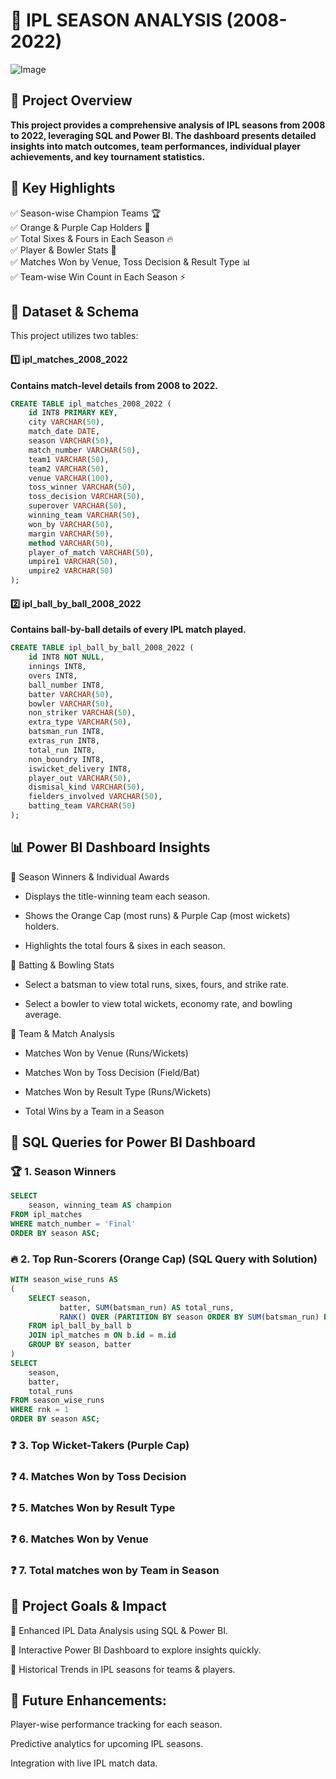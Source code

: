 # 🏏 IPL SEASON ANALYSIS (2008-2022)

![Image](https://github.com/user-attachments/assets/db5b41e5-9bf4-44ad-806e-164b8d5fd6d2)

## 📌 Project Overview

**This project provides a comprehensive analysis of IPL seasons from 2008 to 2022, leveraging SQL and Power BI. The dashboard presents detailed insights into match outcomes, team performances, individual player achievements, and key tournament statistics.**

## 🎯 Key Highlights

✅ Season-wise Champion Teams 🏆  
✅ Orange & Purple Cap Holders 🏅  
✅ Total Sixes & Fours in Each Season 🔥  
✅ Player & Bowler Stats 🎯  
✅ Matches Won by Venue, Toss Decision & Result Type 📊  
✅ Team-wise Win Count in Each Season ⚡ 

## 📂 Dataset & Schema

This project utilizes two tables:
#### 1️⃣ ipl_matches_2008_2022
**Contains match-level details from 2008 to 2022.**

```sql
CREATE TABLE ipl_matches_2008_2022 (
    id INT8 PRIMARY KEY,
    city VARCHAR(50),
    match_date DATE,
    season VARCHAR(50),
    match_number VARCHAR(50),
    team1 VARCHAR(50),
    team2 VARCHAR(50),
    venue VARCHAR(100),
    toss_winner VARCHAR(50),
    toss_decision VARCHAR(50),
    superover VARCHAR(50),
    winning_team VARCHAR(50),
    won_by VARCHAR(50),
    margin VARCHAR(50),
    method VARCHAR(50),
    player_of_match VARCHAR(50),
    umpire1 VARCHAR(50),
    umpire2 VARCHAR(50)
);
```



#### 2️⃣ ipl_ball_by_ball_2008_2022
**Contains ball-by-ball details of every IPL match played.**
```sql
CREATE TABLE ipl_ball_by_ball_2008_2022 (
    id INT8 NOT NULL,
    innings INT8,
    overs INT8,
    ball_number INT8,
    batter VARCHAR(50),
    bowler VARCHAR(50),
    non_striker VARCHAR(50),
    extra_type VARCHAR(50),
    batsman_run INT8,
    extras_run INT8,
    total_run INT8,
    non_boundry INT8,
    iswicket_delivery INT8,
    player_out VARCHAR(50),
    dismisal_kind VARCHAR(50),
    fielders_involved VARCHAR(50),
    batting_team VARCHAR(50)
);
```
## 📊 Power BI Dashboard Insights

🔹 Season Winners & Individual Awards

- Displays the title-winning team each season.

- Shows the Orange Cap (most runs) & Purple Cap (most wickets) holders.

- Highlights the total fours & sixes in each season.

🔹 Batting & Bowling Stats

- Select a batsman to view total runs, sixes, fours, and strike rate.

- Select a bowler to view total wickets, economy rate, and bowling average.

🔹 Team & Match Analysis

- Matches Won by Venue (Runs/Wickets)

- Matches Won by Toss Decision (Field/Bat)

- Matches Won by Result Type (Runs/Wickets)

- Total Wins by a Team in a Season

## 📌 SQL Queries for Power BI Dashboard

### 🏆 1. Season Winners

```sql
SELECT 
	season, winning_team AS champion
FROM ipl_matches
WHERE match_number = 'Final'
ORDER BY season ASC;
```
### 🔥 2. Top Run-Scorers (Orange Cap) (SQL Query with Solution)

```sql
WITH season_wise_runs AS
(
    SELECT season, 
	       batter, SUM(batsman_run) AS total_runs,
           RANK() OVER (PARTITION BY season ORDER BY SUM(batsman_run) DESC) AS rnk
    FROM ipl_ball_by_ball b
    JOIN ipl_matches m ON b.id = m.id
    GROUP BY season, batter
)
SELECT 
	season, 
	batter, 
	total_runs
FROM season_wise_runs
WHERE rnk = 1
ORDER BY season ASC;
```
### ❓ 3. Top Wicket-Takers (Purple Cap)

### ❓ 4. Matches Won by Toss Decision

### ❓ 5. Matches Won by Result Type

### ❓ 6. Matches Won by Venue

### ❓ 7. Total matches won by Team in Season 

## 🚀 Project Goals & Impact

📌 Enhanced IPL Data Analysis using SQL & Power BI.

📌 Interactive Power BI Dashboard to explore insights quickly.

📌 Historical Trends in IPL seasons for teams & players.

## 🎯 Future Enhancements:

Player-wise performance tracking for each season.

Predictive analytics for upcoming IPL seasons.

Integration with live IPL match data.





















